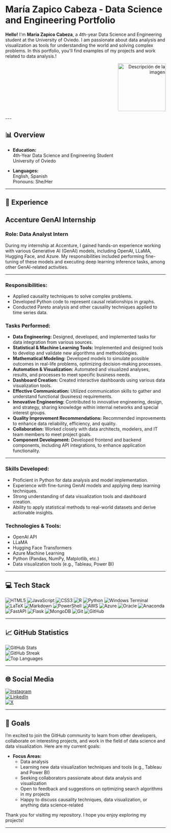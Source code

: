 # María Zapico Cabeza - Data Science and Engineering Portfolio

**Hello!** I'm **María Zapico Cabeza**, a 4th-year Data Science and Engineering student at the University of Oviedo. I am passionate about data analysis and visualization as tools for understanding the world and solving complex problems. In this portfolio, you'll find examples of my projects and work related to data analysis.!<p align="right">
  <img src="https://cdn.discordapp.com/attachments/980785854714900564/1300191426319220756/9da4bf674497c26187f5c08869f187bf.png?ex=672099e0&is=671f4860&hm=346217efbf5a0ad754eed5fe008669bffb4242b35a7bdb7c695683e54d616f6f&" alt="Descripción de la imagen" width="150"/>
</p>
---

## 📊 Overview

- **Education:**  
  4th-Year Data Science and Engineering Student  
  University of Oviedo

- **Languages:**  
  English, Spanish  
  Pronouns: She/Her

---
## 💼 Experience
## Accenture GenAI Internship

### Role: Data Analyst Intern

During my internship at Accenture, I gained hands-on experience working with various Generative AI (GenAI) models, including OpenAI, LLaMA, Hugging Face, and Azure. My responsibilities included performing fine-tuning of these models and executing deep learning inference tasks, among other GenAI-related activities.

---

### Responsibilities:
- Applied causality techniques to solve complex problems.
- Developed Python code to represent causal relationships in graphs.
- Conducted Pareto analysis and other causality techniques applied to time series data.

### Tasks Performed:
- **Data Engineering:** Designed, developed, and implemented tasks for data integration from various sources.
- **Statistical & Machine Learning Tools:** Implemented and designed tools to develop and validate new algorithms and methodologies.
- **Mathematical Modeling:** Developed models to simulate possible outcomes in real-life problems, optimizing decision-making processes.
- **Automation & Visualization:** Automated and visualized analyses, results, and processes to meet specific business needs.
- **Dashboard Creation:** Created interactive dashboards using various data visualization tools.
- **Effective Communication:** Utilized communication skills to gather and understand functional (business) requirements.
- **Innovative Engineering:** Contributed to innovative engineering, design, and strategy, sharing knowledge within internal networks and special interest groups.
- **Quality Improvement Recommendations:** Recommended improvements to enhance data reliability, efficiency, and quality.
- **Collaboration:** Worked closely with data architects, modelers, and IT team members to meet project goals.
- **Component Development:** Developed frontend and backend components, including API integrations, to enhance application functionality.

---

### Skills Developed:
- Proficient in Python for data analysis and model implementation.
- Experience with fine-tuning GenAI models and applying deep learning techniques.
- Strong understanding of data visualization tools and dashboard creation.
- Ability to apply statistical methods to real-world datasets and derive actionable insights.

### Technologies & Tools:
- OpenAI API
- LLaMA
- Hugging Face Transformers
- Azure Machine Learning
- Python (Pandas, NumPy, Matplotlib, etc.)
- Data visualization tools (e.g., Tableau, Power BI)

---

## 💻 Tech Stack

![HTML5](https://img.shields.io/badge/html5-%23E34F26.svg?style=flat&logo=html5&logoColor=white) ![JavaScript](https://img.shields.io/badge/javascript-%23323330.svg?style=flat&logo=javascript&logoColor=%23F7DF1E) ![CSS3](https://img.shields.io/badge/css3-%231572B6.svg?style=flat&logo=css3&logoColor=white) ![R](https://img.shields.io/badge/r-%23276DC3.svg?style=flat&logo=r&logoColor=white) ![Python](https://img.shields.io/badge/python-3670A0?style=flat&logo=python&logoColor=ffdd54) ![Windows Terminal](https://img.shields.io/badge/Windows%20Terminal-%234D4D4D.svg?style=flat&logo=windows-terminal&logoColor=white) ![LaTeX](https://img.shields.io/badge/latex-%23008080.svg?style=flat&logo=latex&logoColor=white) ![Markdown](https://img.shields.io/badge/markdown-%23000000.svg?style=flat&logo=markdown&logoColor=white) ![PowerShell](https://img.shields.io/badge/PowerShell-%235391FE.svg?style=flat&logo=powershell&logoColor=white) ![AWS](https://img.shields.io/badge/AWS-%23FF9900.svg?style=flat&logo=amazon-aws&logoColor=white) ![Azure](https://img.shields.io/badge/azure-%230072C6.svg?style=flat&logo=microsoftazure&logoColor=white) ![Oracle](https://img.shields.io/badge/Oracle-F80000?style=flat&logo=oracle&logoColor=white) ![Anaconda](https://img.shields.io/badge/Anaconda-%2344A833.svg?style=flat&logo=anaconda&logoColor=white) ![FastAPI](https://img.shields.io/badge/FastAPI-005571?style=flat&logo=fastapi) ![Flask](https://img.shields.io/badge/flask-%23000.svg?style=flat&logo=flask&logoColor=white) ![MongoDB](https://img.shields.io/badge/MongoDB-%234ea94b.svg?style=flat&logo=mongodb&logoColor=white) ![Git](https://img.shields.io/badge/git-%23F05033.svg?style=flat&logo=git&logoColor=white) ![GitHub](https://img.shields.io/badge/github-%23121011.svg?style=flat&logo=github&logoColor=white)

---

## 📈 GitHub Statistics

![GitHub Stats](https://github-readme-stats.vercel.app/api?username=MZapicoCabeza&theme=dracula&hide_border=false&include_all_commits=true&count_private=true)<br/>
![GitHub Streak](https://github-readme-streak-stats.herokuapp.com/?user=MZapicoCabeza&theme=dracula&hide_border=false)<br/>
![Top Languages](https://github-readme-stats.vercel.app/api/top-langs/?username=MZapicoCabeza&theme=dracula&hide_border=false&include_all_commits=true&count_private=true&layout=compact)

---

## 🌐 Social Media

[![Instagram](https://img.shields.io/badge/Instagram-%23E4405F.svg?logo=Instagram&logoColor=white)](https://instagram.com/_memeri)  
[![LinkedIn](https://img.shields.io/badge/LinkedIn-%230077B5.svg?logo=linkedin&logoColor=white)](https://www.linkedin.com/in/maria-zapico-cabeza-5b2bb9232/)  
[![X](https://img.shields.io/badge/X-black.svg?logo=X&logoColor=white)](https://x.com/_memerii) 

---

## 🎯 Goals

I’m excited to join the GitHub community to learn from other developers, collaborate on interesting projects, and work in the field of data science and data visualization. Here are my current goals:

- **Focus Areas:**
  - Data analysis
  - Learning new data visualization techniques and tools (e.g., Tableau and Power BI)
  - Seeking collaborators passionate about data analysis and visualization
  - Open to feedback and suggestions on optimizing search algorithms in my projects
  - Happy to discuss causality techniques, data visualization, or anything data science-related

Thank you for visiting my repository. I hope you enjoy exploring my projects!

---

